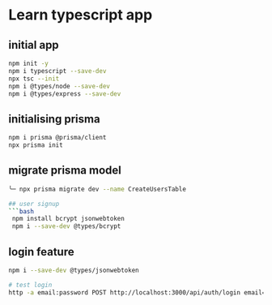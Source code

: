 # Learn typescript app

## initial app

```bash
npm init -y
npm i typescript --save-dev
npx tsc --init
npm i @types/node --save-dev
npm i @types/express --save-dev
```

## initialising prisma

```bash
npm i prisma @prisma/client
npx prisma init

```

## migrate prisma model

````bash
╰─ npx prisma migrate dev --name CreateUsersTable

## user signup
```bash
 npm install bcrypt jsonwebtoken
 npm i --save-dev @types/bcrypt
````

## login feature

```bash
npm i --save-dev @types/jsonwebtoken
```

```bash
# test login
http -a email:password POST http://localhost:3000/api/auth/login email=ryo@gmail.com password=rio123
```
